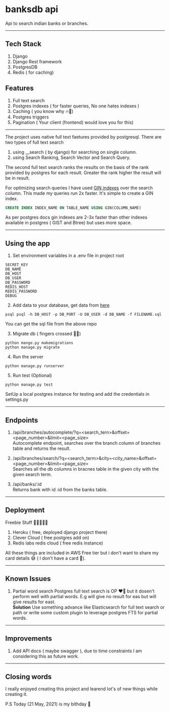 # banksdb api

Api to search indian banks or branches. <br/>
***
## Tech Stack <br/>

1. Django
2. Django Rest framework
3. PostgresDB
4. Redis ( for caching)

## Features

1. Full text search
2. Postgres indexes ( for faster queries, No one hates indexes )
3. Caching ( you know why 🔥🚀)
4. Postgres triggers
5. Pagination ( Your client (frontend) would love you for this)

***

The project uses native full text faetures provided by postgresql. There are two types of full text search 

1. using __search ( by django) for searching on single column.
2. using Search Ranking, Search Vector and Search Query. 

The second full text search ranks the results on the basis of the rank provided by postgres for each result. Greater the rank higher the result will be in result.

For optimizing search queries I have used [GIN indexes](https://www.postgresql.org/docs/9.5/gin-intro.html#:~:text=GIN%20stands%20for%20Generalized%20Inverted,appear%20within%20the%20composite%20items.) over the search column. This made my queries run 2x faster. It's simple to create a GIN index.
```sql
CREATE INDEX INDEX_NAME ON TABLE_NAME USING GIN(COLUMN_NAME)
```
As per postgres docs gin indexes are 2-3x faster than other indexes available in postgres ( GIST and Btree) but uses more space.
***
## Using the app

1. Set environment variables in a .env file in project root
```
SECRET_KEY
DB_NAME
DB_HOST
DB_USER
DB_PASSWORD
REDIS_HOST
REDIS_PASSWORD
DEBUG
```
2. Add data to your database, get data from [here](https://github.com/snarayanank2/indian_banks)
```shell
psql psql -h DB_HOST -p DB_PORT -U DB_USER -d DB_NAME -f FILENAME.sql
```
You can get the sql file from the above repo

3. Migrate db ( fingers crossed 🤞🏻)
```
python mange.py makemigrations
python manage.py migrate
```
4. Run the server
```
python manage.py runserver
```
5. Run test (Optional)
```
python manage.py test
```
SetUp a local postgres instance for testing and add the credentials in settings.py

***
## Endpoints

1. /api/branches/autocomplete/?q=<search_tern>&offset=<page_number>&limit=<page_size> <br/>
Autocomplete endpoint, searches over the branch column of branches table and returns the result.

2. /api/branches/search/?q=<search_term>&city=<city_name>&offset=<page_number>&limit=<page_size> <br/>
Searches all the db columns in bracnes table in the given city with the given search term.

3. /api/banks/:id <br/>
Returns bank with id :id from the banks table.


***
## Deployment

Freebie Stuff 💁🏻‍♀️🙋‍♀️
1. Heroku ( free, deployed django project there)
2. Clever Cloud ( free postgres add on)
3. Redis labs redis cloud ( free redis instance)

All these things are included in AWS Free tier but i don't want to share my card details 😅 ( I don't have a card 🥲).

***
## Known Issues
1.  Partial word search
Postgres full text search is OP ❤️‍🔥 but it dosen't perform well with partial words. E.g will give no result for eas but will give results for east. <br />
**Solution**
Use something advance like Elasticsearch for full text search or path or write some custom plugin to leverage postgres FTS for partial words.

***
## Improvements
1. Add API docs ( maybe swagger ), due to time constraints I am considering this as future work.


***

## Closing words
I really enjoyed creating this project and learend lot's of new things while creating it.

P.S Today (21 May, 2021) is my bithday 🥳
